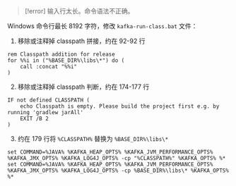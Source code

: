 >[!error] 输入行太长。命令语法不正确。

Windows 命令行最长 8192 字符，修改 `kafka-run-class.bat` 文件：

1. 移除或注释掉 classpath 拼接，约在 92-92 行

```shell
rem Classpath addition for release
for %%i in ("%BASE_DIR%\libs\*") do (
	call :concat "%%i"
)
```

2. 移除或注释掉 classpath 判断，约在 174-177 行

```shell
IF not defined CLASSPATH (
	echo Classpath is empty. Please build the project first e.g. by running 'gradlew jarAll'
	EXIT /B 2
)
```

3. 约在 179 行将 `%CLASSPATH%` 替换为 `%BASE_DIR%\libs\*`

```shell
set COMMAND=%JAVA% %KAFKA_HEAP_OPTS% %KAFKA_JVM_PERFORMANCE_OPTS% %KAFKA_JMX_OPTS% %KAFKA_LOG4J_OPTS% -cp "%CLASSPATH%" %KAFKA_OPTS% %*
set COMMAND=%JAVA% %KAFKA_HEAP_OPTS% %KAFKA_JVM_PERFORMANCE_OPTS% %KAFKA_JMX_OPTS% %KAFKA_LOG4J_OPTS% -cp %BASE_DIR%\libs\* %KAFKA_OPTS% %*
```